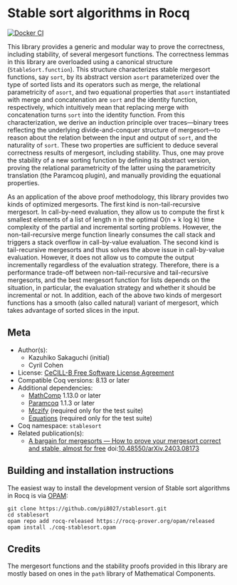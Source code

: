 <!---
This file was generated from `meta.yml`, please do not edit manually.
Follow the instructions on https://github.com/coq-community/templates to regenerate.
--->
# Stable sort algorithms in Rocq

[![Docker CI][docker-action-shield]][docker-action-link]

[docker-action-shield]: https://github.com/pi8027/stablesort/actions/workflows/docker-action.yml/badge.svg?branch=master
[docker-action-link]: https://github.com/pi8027/stablesort/actions/workflows/docker-action.yml




This library provides a generic and modular way to prove the correctness,
including stability, of several mergesort functions. The correctness lemmas in
this library are overloaded using a canonical structure
(`StableSort.function`). This structure characterizes stable mergesort
functions, say `sort`, by its abstract version `asort` parameterized over the
type of sorted lists and its operators such as merge, the relational
parametricity of `asort`, and two equational properties that `asort`
instantiated with merge and concatenation are `sort` and the identity
function, respectively, which intuitively mean that replacing merge with
concatenation turns `sort` into the identity function.
From this characterization, we derive an induction principle over
traces—binary trees reflecting the underlying divide-and-conquer structure of
mergesort—to reason about the relation between the input and output of
`sort`, and the naturality of `sort`. These two properties are sufficient to
deduce several correctness results of mergesort, including stability. Thus,
one may prove the stability of a new sorting function by defining its abstract
version, proving the relational parametricity of the latter using the
parametricity translation (the Paramcoq plugin), and manually providing the
equational properties.

As an application of the above proof methodology, this library provides two
kinds of optimized mergesorts.
The first kind is non-tail-recursive mergesort. In call-by-need evaluation,
they allow us to compute the first k smallest elements of a list of length n
in the optimal O(n + k log k) time complexity of the partial and incremental
sorting problems. However, the non-tail-recursive merge function linearly
consumes the call stack and triggers a stack overflow in call-by-value
evaluation.
The second kind is tail-recursive mergesorts and thus solves the above issue
in call-by-value evaluation. However, it does not allow us to compute the
output incrementally regardless of the evaluation strategy.
Therefore, there is a performance trade-off between non-tail-recursive and
tail-recursive mergesorts, and the best mergesort function for lists depends
on the situation, in particular, the evaluation strategy and whether it should
be incremental or not.
In addition, each of the above two kinds of mergesort functions has a smooth
(also called natural) variant of mergesort, which takes advantage of sorted
slices in the input.

## Meta

- Author(s):
  - Kazuhiko Sakaguchi (initial)
  - Cyril Cohen
- License: [CeCILL-B Free Software License Agreement](CeCILL-B)
- Compatible Coq versions: 8.13 or later
- Additional dependencies:
  - [MathComp](https://math-comp.github.io) 1.13.0 or later
  - [Paramcoq](https://github.com/coq-community/paramcoq) 1.1.3 or later
  - [Mczify](https://github.com/math-comp/mczify) (required only for the test suite)
  - [Equations](https://github.com/mattam82/Coq-Equations) (required only for the test suite)
- Coq namespace: `stablesort`
- Related publication(s):
  - [A bargain for mergesorts — How to prove your mergesort correct and stable, almost for free](https://arxiv.org/abs/2403.08173) doi:[10.48550/arXiv.2403.08173](https://doi.org/10.48550/arXiv.2403.08173)

## Building and installation instructions
The easiest way to install the development version of Stable sort algorithms in Rocq
is via [OPAM](https://opam.ocaml.org/doc/Install.html):
``` shell
git clone https://github.com/pi8027/stablesort.git
cd stablesort
opam repo add rocq-released https://rocq-prover.org/opam/released
opam install ./coq-stablesort.opam
```

## Credits
The mergesort functions and the stability proofs provided in this library are
mostly based on ones in the `path` library of Mathematical Components.
